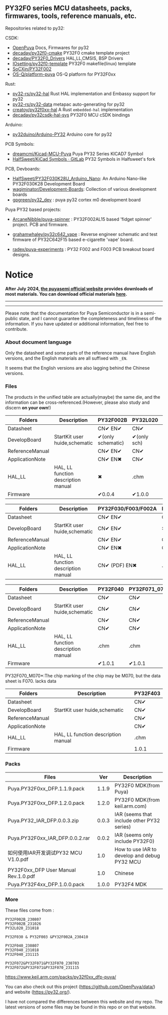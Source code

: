 ## PY32F0 series MCU datasheets, packs, firmwares, tools, reference manuals, etc.

Repositories related to py32:

CSDK:

- [OpenPuya](https://github.com/OpenPuya) Docs, Firmwares for py32
- [decaday/py32f0-cmake](https://github.com/decaday/py32f0-cmake) PY32F0 cmake template project
- [decaday/PY32F0_Drivers](https://github.com/decaday/PY32F0_Drivers) HAL,LL,CMSIS, BSP Drivers
- [IOsetting/py32f0-template](https://github.com/IOsetting/py32f0-template) PY32F0 makefile(linux) template
- [SoCXin/PY32F002](https://github.com/SoCXin/PY32F002)
- [OS-Q/platform-puya](https://github.com/OS-Q/platform-puya) OS-Q platform for PY32F0xx

Rust:

- [py32-rs/py32-hal](https://github.com/py32-rs/py32-hal) Rust HAL implementation and Embassy support for py32
- [py32-rs/py32-data](https://github.com/py32-rs/py32-data) metapac auto-generating for py32
- [creatoy/py32f0xx-hal](https://github.com/creatoy/py32f0xx-hal) A Rust `embedded-hal` implementation
- [decaday/py32csdk-hal-sys](https://github.com/decaday/py32csdk-hal-sys) PY32F0 MCU cSDK bindings

Arduino:

- [py32duino/Arduino-PY32](https://github.com/py32duino/Arduino-PY32) Arduino core for py32

PCB Symbols:

- [dreamcmi/Kicad-MCU-Puya](https://github.com/dreamcmi/Kicad-MCU-Puya) Puya PY32 Series KICAD7 Symbol
- [HalfSweet/KiCad Symbols · GitLab](https://gitlab.com/HalfSweet1/kicad-symbols/-/tree/PY32) PY32 Symbols in Halfsweet's fork

PCB, Devboards:

- [HalfSweet/PY32F030K28U_Arduino_Nano](https://github.com/HalfSweet/PY32F030K28U_Arduino_Nano): An Arduino Nano-like PY32F030K28 Development Board
- [wagiminator/Development-Boards](https://github.com/wagiminator/Development-Boards): Collection of various development boards
- [gpgreen/py32_dev](https://github.com/gpgreen/py32_dev) : puya py32 cortex m0 development board

Puya PY32 based projects:

- [ArcaneNibble/puya-spinner](https://github.com/ArcaneNibble/puya-spinner) : PY32F002AL15 based 'fidget spinner' project. PCB and firmware.

- [grahamwhaley/py32c642_vape](https://github.com/grahamwhaley/py32c642_vape) : Reverse engineer schematic and test firmware of PY32C642F15 based e-cigarette 'vape' board.

- [radex/puya-experiments](https://github.com/radex/puya-experiments) : PY32 F002 and F003 PCB breakout board designs.

# Notice

**After July 2024, [the puyasemi official website](https://www.puyasemi.com) provides downloads of most materials. You can download official materials [here](https://www.puyasemi.com/download.html).**

--------------------

--------------------

Please note that the documentation for Puya Semiconductor is in a semi-public state, and I cannot guarantee the completeness and timeliness of the information. If you have updated or additional information, feel free to contribute.

### About document language

Only the datasheet and some parts of the reference manual have English versions, and the English materials are all suffixed with `_EN`.

It seems that the English versions are also lagging behind the Chinese versions.

### Files

The products in the unified table are actually(maybe) the same die, and the information can be cross-referenced.(However, please also study and discern **on your own**!)

| Folders         | Description                         | PY32F002B         | PY32L020    | PY32C642/C641 |
| --------------- | ----------------------------------- | ----------------- | ----------- | ------------- |
| Datasheet       |                                     | CN✔  EN✔          | CN✔         | CN✔           |
| DevelopBoard    | StartKit user huide,schematic       | ✔(only schematic) | ✔(only sch) | ✔             |
| ReferenceManual |                                     | CN✔  EN✔          | CN✔         | ✖             |
| ApplicationNote |                                     | CN✔  EN✖          | CN✔         | ✖             |
| HAL_LL          | HAL, LL function description manual | ✖                 | .chm        | ✖             |
| Firmware        |                                     | ✔0.0.4            | ✔1.0.0      | ✔0.0.1        |

| Folders         | Description                         | PY32F030/F003/F002A | PY32C613 |
| --------------- | ----------------------------------- | ------------------- | -------- |
| Datasheet       |                                     | CN✔ EN✔             | CN✔      |
| DevelopBoard    | StartKit user huide,schematic       | CN✔ EN✔             | ✖        |
| ReferenceManual |                                     | CN✔ EN✔             | CN✔      |
| ApplicationNote |                                     | CN✔  EN✖            | CN✔      |
| HAL_LL          | HAL, LL function description manual | CN✔ (PDF) EN✖       | .chm     |

| Folders         | Description                         | PY32F040 | PY32F071_072 | PY32F070_M070* |
| --------------- | ----------------------------------- | -------- | ------------ | -------------- |
| Datasheet       |                                     | CN✔      | CN✔          | CN✔            |
| DevelopBoard    | StartKit user huide,schematic       | CN✔      | CN✔          | ✖              |
| ReferenceManual |                                     | CN✔      | CN✔          | ✖              |
| ApplicationNote |                                     | CN✔      | CN✔          | ✖              |
| HAL_LL          | HAL, LL function description manual | .chm     | .chm         | ✖              |
| Firmware        |                                     | ✔1.0.1   | ✔1.0.1       |                |

PY32F070_M070*:The chip marking of the chip may be M070, but the data sheet is F070. lacks data

| Folders         | Description                         | PY32F403 |
| --------------- | ----------------------------------- | -------- |
| Datasheet       |                                     | CN✔      |
| DevelopBoard    | StartKit user huide,schematic       | CN✔      |
| ReferenceManual |                                     | CN✔      |
| ApplicationNote |                                     | CN✔      |
| HAL_LL          | HAL, LL function description manual | .chm     |
| Firmware        |                                     | 1.0.1    |

### Packs

| Files                                | Ver   | Description                                  |
| ------------------------------------ | ----- | -------------------------------------------- |
| Puya.PY32F0xx_DFP.1.1.9.pack         | 1.1.9 | PY32F0 MDK(from Puya)                        |
| Puya.PY32F0xx_DFP.1.2.0.pack         | 1.2.0 | PY32F0 MDK(from keil.arm.com)                |
| Puya.PY32_IAR_DFP.0.0.3.zip          | 0.0.3 | IAR (seems that include other PY32 series)   |
| Puya.PY32F0xx_IAR_DFP.0.0.2.rar      | 0.0.2 | IAR (seems only include PY32F0)              |
| 如何使用IAR开发调试PY32 MCU V1.0.pdf         | 1.0   | How to use IAR to develop and debug PY32 MCU |
| PY32F0xx_DFP User Manual Rev.1.0.pdf | 1.0   | Chinese                                      |
| Puya.PY32F4xx_DFP.1.0.0.pack         | 1.0.0 | PY32F4 MDK                                   |

### More

These files come from :

```
PY32F002B_230807
PY32F002B_231026
PY32L020_231018

PY32F030 & PY32F003 &PY32F002A_230410

PY32F040_230807
PY32F040_231018
PY32F040_231115

PY32F072&PY32F071&PY32F070_230703
PY32F072&PY32F071&PY32F070_231115
```

https://www.keil.arm.com/packs/py32f0xx_dfp-puya/

You can also check out this project (https://github.com/OpenPuya/data/) and website (https://py32.org/).

 I have not compared the differences between this website and my repo. The latest versions of some files may be found in this repo or on that website.

